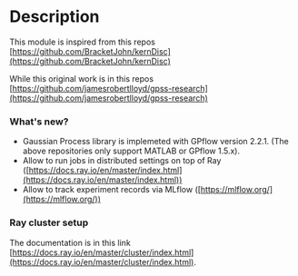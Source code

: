 # Description

This module is inspired from this repos [https://github.com/BracketJohn/kernDisc](https://github.com/BracketJohn/kernDisc)

While this original work is in this repos [https://github.com/jamesrobertlloyd/gpss-research](https://github.com/jamesrobertlloyd/gpss-research)

### What's new?

- Gaussian Process library is implemeted with GPflow version 2.2.1. (The above repositories only support MATLAB or GPflow 1.5.x).
- Allow to run jobs in distributed settings on top of Ray ([https://docs.ray.io/en/master/index.html](https://docs.ray.io/en/master/index.html))
- Allow to track experiment records via MLflow ([https://mlflow.org/](https://mlflow.org/))

### Ray cluster setup

The documentation is in this link [https://docs.ray.io/en/master/cluster/index.html](https://docs.ray.io/en/master/cluster/index.html).